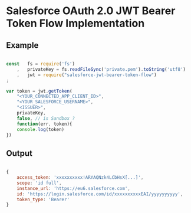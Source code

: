 # Salesforce OAuth 2.0 JWT Bearer Token Flow Implementation

## Example

```javascript

const   fs = require('fs')
    ,   privateKey = fs.readFileSync('private.pem').toString('utf8')
    ,   jwt = require("salesforce-jwt-bearer-token-flow")
;

var token = jwt.getToken(
	"<YOUR_CONNECTED_APP_CLIENT_ID>",
	"<YOUR_SALESFORCE_USERNAME>",
	"<ISSUER>",
	privateKey,
	false, // is Sandbox ?
	function(err, token){
	console.log(token)
})

```

## Output

```javascript

{
    access_token: 'xxxxxxxxxx!ARYAQNzk4LCbHsX[...]',
    scope: 'id full',
    instance_url: 'https://eu6.salesforce.com',
    id: 'https://login.salesforce.com/id/xxxxxxxxxxEAI/yyyyyyyyyy',
    token_type: 'Bearer'
}

```